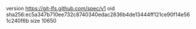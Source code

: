 version https://git-lfs.github.com/spec/v1
oid sha256:ec5a347b710ee732c8740340edac2836b4de13444ff121ce90f14e561c240f6b
size 10650
